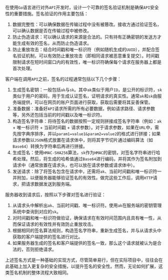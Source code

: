 在使用`Go`语言进行对外`API`开发时，设计一个可靠的签名验证机制是确保`API`安全性的重要措施。签名验证的作用主要包括：

1. 数据完整性：可以确保数据在传输过程中没有被篡改。接收方通过验证签名，可以确认数据是否在传输过程中被修改。
2. 防止伪造请求：可以确认请求的来源是合法的。只有持有正确密钥的发送方才能生成有效的签名，从而防止伪造请求。
3. 防止重放攻击：结合时间戳和唯一标识符（例如随机生成的`UUID`），并配合签名验证机制，可以有效防止重放攻击（即相同请求被恶意重复提交）。时间戳限制请求在短时间窗口内的有效性，唯一标识符确保每个请求在服务器上都是首次处理。

客户端在调用`API`之前，签名的过程通常包括以下几个步骤：

1. 生成签名密钥：一般包括`ak`与`sk`。其中`ak`类似于用户`ID`，是公开的标识符，`sk`类似于用户的密码，用于生成认证签名，证明请求的真实性。通常`ak`和`sk`由服务端提供，可以在网页的账户页面进行获取，获取后需要将其妥善保管。
2. 准备数据：准备好`API`请求所需的所有必要数据，例如请求路径、请求参数等，另外还包括当前的时间戳以及唯一标识符。
3. 构造签名字符串：将待签名的数据按照一定规则拼接成签名字符串（例如：`ak` + 唯一标识符 + 当前时间戳 + 请求参数）。对于请求参数，如果在`URL`中，需先按字典序排序，并以`param1=value1&param2=value2`的格式进行拼接；如果请求参数以`JSON`格式放置在请求体中，则将其字节切片通过编码算法（如`Base64`）转换为字符串后再进行拼接。
4. 生成签名：使用`HMAC-SHA256`算法，`sk`作为`HMAC`的密钥，对签名字符串进行哈希处理。然后，将生成的哈希值通过`Base64`进行编码，并将其作为签名附加到请求中（通常放置在请求头，也可以放在请求参数或请求体中）。
5. 发送请求：除了将签名包含在请求中，还需将`ak`、当前时间戳和唯一标识符一并附加，以便服务器能够验证签名的有效性。做完这些工作后，调用`HTTP`请求，把请求数据发送到服务端。

服务器收到请求后，按照以下步骤对签名进行验证：

1. 从请求头中解析出`ak`、当前时间戳、唯一标识符。使用`ak`在服务端的密钥管理系统中查询到对应的`sk`。
2. 对时间戳和唯一标识符做验证，确保请求在有效时间范围内且具有唯一性，从而保证请求的有效性并有效防止重放攻击。
3. 根据相同的签名算法规则，构造签名字符串，重新生成签名，并与从请求头中获取的客户端提供的签名进行对比。
4. 如果服务器生成的签名和客户端提供的签名一致，那么这个请求就被认为是合法的，否则拒绝请求。

上述签名方式是一种基础的实现方式，尽管简单易行，但在实际项目中，往往会在此基础上加入更复杂的安全措施，以提升签名的安全性。然而，无论如何扩展，这类签名机制的整体流程大致相同。


